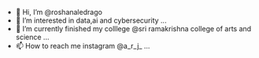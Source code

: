 - 👋 Hi, I’m @roshanaledrago
- 👀 I’m interested in data,ai and cybersecurity ...
- 🌱 I’m currently finished my colllege @sri ramakrishna college of arts and science ...
- 📫 How to reach me instagram @a_r_j_ ...

<!---
roshanaledrago/roshanaledrago is a ✨ special ✨ repository because its `README.md` (this file) appears on your GitHub profile.
You can click the Preview link to take a look at your changes.
--->
